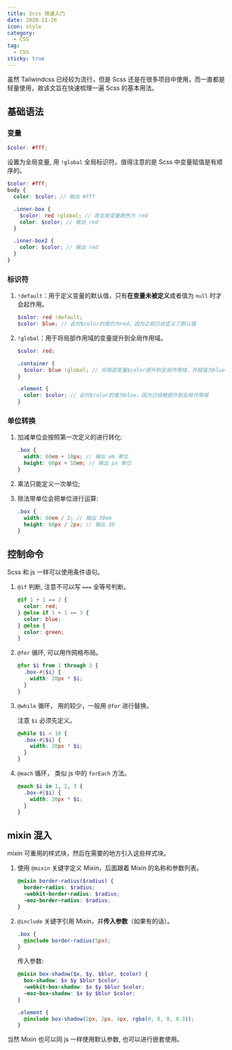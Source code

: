 ```yaml
---
title: Scss 快速入门
date: 2020-11-26
icon: style
category:
  - CSS
tag:
  - CSS
sticky: true
---
```


虽然 Tailwindcss 已经较为流行，但是 Scss 还是在很多项目中使用，而一直都是轻量使用，故该文旨在快速梳理一遍 Scss 的基本用法。

## 基础语法

### 变量

```scss
$color: #fff;
```

设置为全局变量, 用 `!global` 全局标识符。值得注意的是 Scss 中变量赋值是有顺序的。

```scss
$color: #fff;
body {
  color: $color; // 输出 #fff

  .inner-box {
    $color: red !global; // 改全局变量颜色为 red
    color: $color; // 输出 red
  }

  .inner-box2 {
    color: $color; // 输出 red
  }
}
```

### 标识符

1. `!default`：用于定义变量的默认值，只有**在变量未被定义**或者值为 `null` 时才会起作用。

   ```scss
   $color: red !default;
   $color: blue; // 此时$color的值仍为red，因为之前已经定义了默认值
   ```

2. `!global`：用于将局部作用域的变量提升到全局作用域。

   ```scss
   $color: red;

   .container {
     $color: blue !global; // 将局部变量$color提升到全局作用域，并赋值为blue
   }

   .element {
     color: $color; // 此时$color的值为blue，因为已经被提升到全局作用域
   }
   ```

### 单位转换

1. 加减单位会按照第一次定义的进行转化:

   ```scss
   .box {
     width: 60em + 10px; // 输出 em 单位
     height: 60px + 10em; // 输出 px 单位
   }
   ```

2. 乘法只能定义一次单位;
3. 除法带单位会把单位进行运算:

   ```scss
   .box {
     width: 60em / 2; // 输出 30em
     height: 60px / 2px; // 输出 30
   }
   ```

## 控制命令

Scss 和 js 一样可以使用条件语句。

1. `@if` 判断, 注意不可以写 `===` 全等号判断。

   ```scss
   @if 1 + 1 == 2 {
     color: red;
   } @else if 1 + 1 == 3 {
     color: blue;
   } @else {
     color: green;
   }
   ```

2. `@for` 循环, 可以用作网格布局。

   ```scss
   @for $i from 1 through 3 {
     .box-#{$i} {
       width: 20px * $i;
     }
   }
   ```

3. `@while` 循环， 用的较少，一般用 `@for` 进行替换。

   注意 `$i` 必须先定义。

   ```scss
   @while $i < 10 {
     .box-#{$i} {
       width: 20px * $i;
     }
   }
   ```

4. `@each` 循环， 类似 js 中的 `forEach` 方法。

   ```scss
   @each $i in 1, 2, 3 {
     .box-#{$i} {
       width: 20px * $i;
     }
   }
   ```

## mixin 混入

mixin 可重用的样式块，然后在需要的地方引入这些样式块。

1. 使用 `@mixin` 关键字定义 Mixin，后面跟着 Mixin 的名称和参数列表。

   ```scss
   @mixin border-radius($radius) {
     border-radius: $radius;
     -webkit-border-radius: $radius;
     -moz-border-radius: $radius;
   }
   ```

2. `@include` 关键字引用 Mixin，并**传入参数**（如果有的话）。

   ```scss
   .box {
     @include border-radius(5px);
   }
   ```

   传入参数:

   ```scss
   @mixin box-shadow($x, $y, $blur, $color) {
     box-shadow: $x $y $blur $color;
     -webkit-box-shadow: $x $y $blur $color;
     -moz-box-shadow: $x $y $blur $color;
   }

   .element {
     @include box-shadow(2px, 2px, 4px, rgba(0, 0, 0, 0.3));
   }
   ```

当然 Mixin 也可以同 js 一样使用默认参数, 也可以进行嵌套使用。
